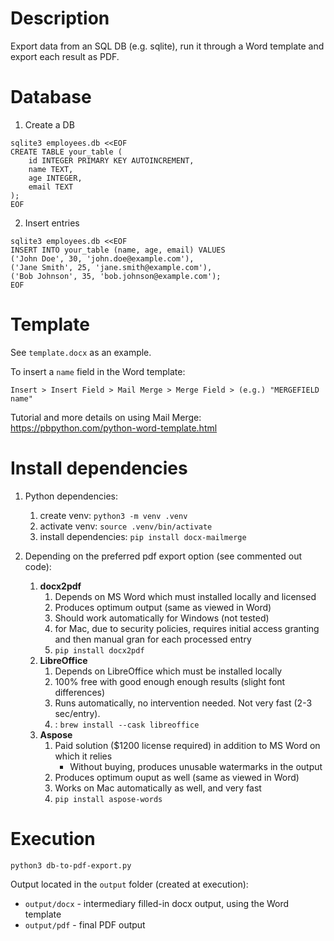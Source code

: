 # Description

Export data from an SQL DB (e.g. sqlite), run it through a Word template and export each result as PDF.

# Database

1. Create a DB
```
sqlite3 employees.db <<EOF
CREATE TABLE your_table (
    id INTEGER PRIMARY KEY AUTOINCREMENT,
    name TEXT,
    age INTEGER,
    email TEXT
);
EOF
```

2. Insert entries
```
sqlite3 employees.db <<EOF
INSERT INTO your_table (name, age, email) VALUES
('John Doe', 30, 'john.doe@example.com'),
('Jane Smith', 25, 'jane.smith@example.com'),
('Bob Johnson', 35, 'bob.johnson@example.com');
EOF
```

# Template

See `template.docx` as an example.

To insert a `name` field in the Word template:

`Insert > Insert Field > Mail Merge > Merge Field > (e.g.) "MERGEFIELD name"`

Tutorial and more details on using Mail Merge: https://pbpython.com/python-word-template.html

# Install dependencies
1. Python dependencies:
    1. create venv: `python3 -m venv .venv`
    2. activate venv: `source .venv/bin/activate`
    3. install dependencies: `pip install docx-mailmerge`

2. Depending on the preferred pdf export option (see commented out code):
    1. **docx2pdf**
       1. Depends on MS Word which must installed locally and licensed
       2. Produces optimum output (same as viewed in Word)
       3. Should work automatically for Windows (not tested)
       4. for Mac, due to security policies, requires initial access granting and then manual gran for each processed entry
       5. `pip install docx2pdf`
    2. **LibreOffice**
       1. Depends on LibreOffice which must be installed locally
       2. 100% free with good enough enough results (slight font differences)
       3. Runs automatically, no intervention needed. Not very fast (2-3 sec/entry).
       4. : `brew install --cask libreoffice`
    3. **Aspose**
       1. Paid solution ($1200 license required) in addition to MS Word on which it relies
            * Without buying, produces unusable watermarks in the output
       2. Produces optimum ouput as well (same as viewed in Word)
       3. Works on Mac automatically as well, and very fast
       4. `pip install aspose-words`

# Execution

`python3 db-to-pdf-export.py`

Output located in the `output` folder (created at execution):
* `output/docx` - intermediary filled-in docx output, using the Word template
* `output/pdf` - final PDF output